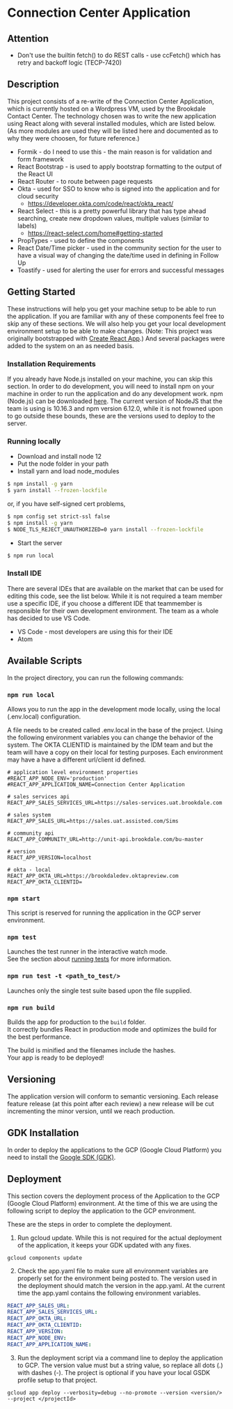 # Connection Center Application

## Attention

* Don't use the builtin fetch() to do REST calls - use ccFetch() which has retry and backoff logic (TECP-7420)

## Description

This project consists of a re-write of the Connection Center Application, which is currently hosted on a Wordpress VM, used by the Brookdale Contact Center.  The technology chosen was to write the new application using React along with several installed modules, which are listed below. (As more modules are used they will be listed here and documented as to why they were choosen, for future reference.)

* Formik - do I need to use this - the main reason is for validation and form framework
* React Bootstrap - is used to apply bootstrap formatting to the output of the React UI
* React Router - to route between page requests
* Okta - used for SSO to know who is signed into the application and for cloud security 
  - https://developer.okta.com/code/react/okta_react/
* React Select - this is a pretty powerful library that has type ahead searching, create new dropdown values, multiple values (similar to labels)
	- https://react-select.com/home#getting-started
* PropTypes - used to define the components
* React Date/Time picker - used in the community section for the user to have a visual way of changing the date/time used in defining in Follow Up
* Toastify - used for alerting the user for errors and successful messages


## Getting Started

These instructions will help you get your machine setup to be able to run the application. If you are familiar with any
of these components feel free to skip any of these sections. We will also help you get your local development
environment setup to be able to make changes. (Note: This project was originally bootstrapped with 
[Create React App](https://github.com/facebook/create-react-app).)  And several packages were added to the system on
an as needed basis.

### Installation Requirements

If you already have Node.js installed on your machine, you can skip this section.  In order to do development, you 
will need to install npm on your machine in order to run the application and do any development work.  npm 
(Node.js) can be downloaded [here](https://nodejs.org/en/download/).  The current version of NodeJS that the team is 
using is 10.16.3 and npm version 6.12.0, while it is not frowned upon to go outside these bounds, these are the 
versions used to deploy to the server.

### Running locally

* Download and install node 12
* Put the node folder in your path 
* Install yarn and load node_modules

```bash
$ npm install -g yarn
$ yarn install --frozen-lockfile
```

or, if you have self-signed cert problems,

```bash
$ npm config set strict-ssl false
$ npm install -g yarn
$ NODE_TLS_REJECT_UNAUTHORIZED=0 yarn install --frozen-lockfile
```

* Start the server

```bash
$ npm run local
```

### Install IDE

There are several IDEs that are available on the market that can be used for editing this code, see the list below.  While it is not required a team member use a specific IDE, if you choose a different IDE that teammember is responsible for their own development environment.  The team as a whole has decided to use VS Code.

* VS Code - most developers are using this for their IDE
* Atom

## Available Scripts

In the project directory, you can run the following commands:

### `npm run local`

Allows you to run the app in the development mode locally, using the local (.env.local) configuration.

A file needs to be created called .env.local in the base of the project.  Using the following environment variables you can change the behavior of the system.  The OKTA CLIENTID is maintained by the IDM team and but the team will have a copy on their local for testing purposes.  Each environment may have a have a different url/client id defined.

````
# application level environment properties
#REACT_APP_NODE_ENV='production'
#REACT_APP_APPLICATION_NAME=Connection Center Application

# sales services api
REACT_APP_SALES_SERVICES_URL=https://sales-services.uat.brookdale.com

# sales system
REACT_APP_SALES_URL=https://sales.uat.assisted.com/Sims

# community api
REACT_APP_COMMUNITY_URL=http://unit-api.brookdale.com/bu-master

# version
REACT_APP_VERSION=localhost

# okta - local
REACT_APP_OKTA_URL=https://brookdaledev.oktapreview.com
REACT_APP_OKTA_CLIENTID=
````

### `npm start`

This script is reserved for running the application in the GCP server environment.

### `npm test`

Launches the test runner in the interactive watch mode.<br>
See the section about [running tests](https://facebook.github.io/create-react-app/docs/running-tests) for more information.

### `npm run test -t <path_to_test/>`

Launches only the single test suite based upon the file supplied.

### `npm run build`

Builds the app for production to the `build` folder.<br>
It correctly bundles React in production mode and optimizes the build for the best performance.

The build is minified and the filenames include the hashes.<br>
Your app is ready to be deployed!

## Versioning

The application version will conform to semantic versioning.  Each release feature release (at this point after each review) a new release will be cut incrementing the
minor version, until we reach production.

## GDK Installation

In order to deploy the applications to the GCP (Google Cloud Platform) you need to install the [Google SDK (GDK)](https://cloud.google.com/sdk/).

## Deployment

This section covers the deployment process of the Application to the GCP (Google Cloud Platform) environment.  At the time of this we are using the following script to deploy the application to the GCP environment.  

These are the steps in order to complete the deployment.

1. Run gcloud update.  While this is not required for the actual deployment of the application, it keeps your GDK updated with any fixes.
```
gcloud components update
```
2. Check the app.yaml file to make sure all environment variables are properly set for the environment being posted to.  The version used in the deployment should match the version in the app.yaml.  At the current time the app.yaml contains the following environment variables.
```yaml
REACT_APP_SALES_URL:
REACT_APP_SALES_SERVICES_URL:
REACT_APP_OKTA_URL:
REACT_APP_OKTA_CLIENTID:
REACT_APP_VERSION:
REACT_APP_NODE_ENV:
REACT_APP_APPLICATION_NAME:
```
3. Run the deployment script via a command line to deploy the application to GCP.  The version value must but a string value, so replace all dots (.) with dashes (-). The project is optional if you have your local GSDK profile setup to that project.
```
gcloud app deploy --verbosity=debug --no-promote --version <version/> --project </projectId>
```
